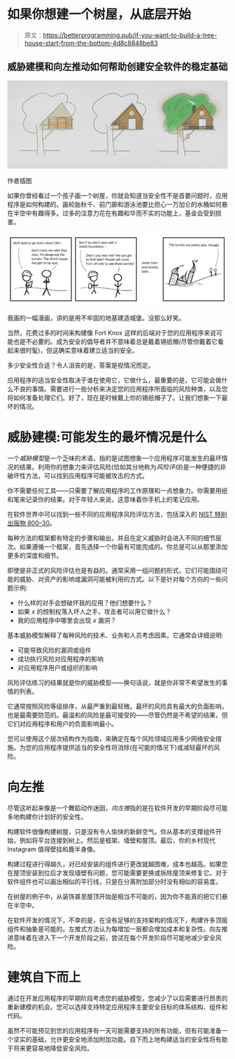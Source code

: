 # 如果你想建一个树屋，从底层开始

> 原文：<https://betterprogramming.pub/if-you-want-to-build-a-tree-house-start-from-the-bottom-4d8c8848be83>

## 威胁建模和向左推动如何帮助创建安全软件的稳定基础

![](img/aefc2cd23498f8e0c57a28c008c61e03.png)

作者插图

如果你曾经看过一个孩子画一个树屋，你就会知道当安全性不是首要问题时，应用程序是如何构建的。画轮胎秋千、前门廊和游泳池要比担心一万加仑的水桶如何悬在半空中有趣得多。过多的注意力花在有趣和华而不实的功能上，基金会受到损害。

![](img/dde3967a12762301f8faa081c865ae88.png)

我画的一幅漫画，讲的是用不牢固的地基建造城堡。没那么好笑。

当然，花费过多的时间来构建像 Fort Knox 这样的后端对于您的应用程序来说可能也是不必要的。成为安全的倡导者并不意味着总是戴着锡纸帽(尽管你戴着它看起来很时髦)，但这确实意味着建立适当的安全。

多少安全性合适？令人沮丧的是，答案是视情况而定。

应用程序的适当安全性取决于谁在使用它，它做什么，最重要的是，它可能会做什么不良的事情。需要进行一些分析来决定您的应用程序所面临的风险种类，以及您将如何准备处理它们。好了，现在是时候戴上你的锡纸帽子了。让我们想象一下最坏的情况。

# 威胁建模:可能发生的最坏情况是什么

一个*威胁模型*是一个乏味的术语，指的是试图想象一个应用程序可能发生的最坏情况的结果。利用你的想象力来评估风险(恰如其分地称为*风险评估*)是一种便捷的非破坏性方法，可以找到应用程序可能被攻击的方式。

你不需要任何工具——只需要了解应用程序的工作原理和一点想象力。你需要用纸和笔来记录你的结果。对于年轻人来说，这意味着你手机上的笔记应用。

在软件世界中可以找到一些不同的应用程序风险评估方法，包括深入的 [NIST 特别出版物 800–30](https://csrc.nist.gov/publications/detail/sp/800-30/rev-1/final)。

每种方法的框架都有特定的步骤和输出，并且在定义威胁时会进入不同的细节层次。如果遵循一个框架，首先选择一个你最有可能完成的。你总是可以从那里添加更多的深度和细节。

即使是非正式的风险评估也是有益的。通常采用一组问题的形式，它们可能围绕可能的威胁、对资产的影响或漏洞可能被利用的方式。以下是针对每个方向的一些问题示例:

*   什么样的对手会想破坏我的应用？他们想要什么？
*   如果 *x* 的控制权落入坏人之手，攻击者可以用它做什么？
*   我的应用程序中哪里会出现 *x* 漏洞？

基本威胁模型解释了每种风险的技术、业务和人员考虑因素。它通常会详细说明:

*   可能导致风险的漏洞或组件
*   成功执行风险对应用程序的影响
*   对应用程序用户或组织的影响

风险评估练习的结果就是你的威胁模型——换句话说，就是你非常不希望发生的事情的列表。

它通常按照风险等级排序，从最严重到最轻微。最坏的风险具有最大的负面影响，也是最需要防范的。最温和的风险是最可接受的——尽管仍然是不希望的结果，但它们对应用程序和用户的负面影响最小。

您可以使用这个层次结构作为指南，来确定在每个风险领域应用多少网络安全措施。为您的应用程序提供适当的安全性将消除(在可能的情况下)或减轻最坏的风险。

# 向左推

尽管这听起来像是一个舞蹈动作迷因，*向左推*指的是在软件开发的早期阶段尽可能多地构建你计划好的安全性。

构建软件很像构建树屋，只是没有令人愉快的新鲜空气。你从基本的支撑组件开始，例如将平台连接到树上。然后是框架、墙壁和屋顶。最后，你的乡村现代 Instagram 值得壁挂和鹿半身像。

构建过程进行得越久，对已经安装的组件进行更改就越困难，成本也越高。如果您在屋顶安装到位后才发现墙壁有问题，您可能需要更换或拆除屋顶来修复它。对于软件组件也可以画出相似的平行线，只是在分离附加部分时没有相似的容易度。

在树屋的例子中，从装饰甚至屋顶开始是相当不可能的，因为你不能真的把它们悬在半空中。

在软件开发的情况下，不幸的是，在没有足够的支持架构的情况下，构建许多顶层组件和抽象是可能的。左推式方法认为每增加一层都会增加成本和复杂性。向左推进意味着在进入下一个开发阶段之前，尝试在每个开发阶段尽可能地减少安全风险。

# 建筑自下而上

通过在开发应用程序的早期阶段考虑您的威胁模型，您减少了以后需要进行昂贵的重新建模的机会。您可以选择支持特定应用程序主要安全目标的体系结构、组件和代码。

虽然不可能预见到您的应用程序有一天可能需要支持的所有功能，但有可能准备一个坚实的基础，允许更安全地添加附加功能。自下而上地构建适当的安全性将有助于将来更容易地降低安全风险。